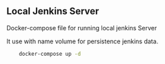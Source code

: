 ## Local Jenkins Server

Docker-compose file for running local jenkins Server

It use with name volume for persistence jenkins data.
```sh
    docker-compose up -d
```
